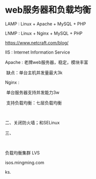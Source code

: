 # web服务器和负载均衡



LAMP : Linux + Apache + MySQL + PHP

LNMP : Linux + Nginx + MySQL + PHP



https://www.netcraft.com/blog/



IIS : Internet Information Service



Apache : 老牌web服务器，稳定，模块丰富

​	缺点：单台主机并发量最大3k

Nginx : 

​	单台服务器支持并发能力3w

​	支持负载均衡：七层负载均衡

​	

二、关闭防火墙；和SELinux





三、

​	

负载均衡集群 LVS







isos.mingming.com

ks.